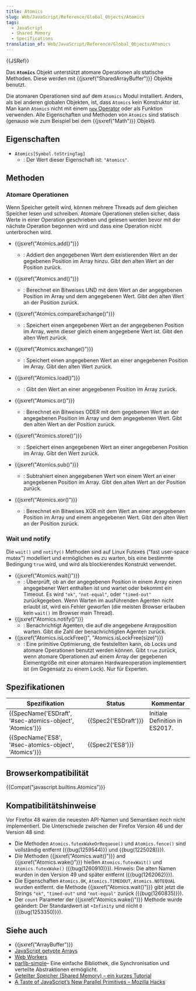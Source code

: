 ```yaml
---
title: Atomics
slug: Web/JavaScript/Reference/Global_Objects/Atomics
tags:
  - JavaScript
  - Shared Memory
  - Specifications
translation_of: Web/JavaScript/Reference/Global_Objects/Atomics
---
```

{{JSRef}}

Das **`Atomics`** Objekt unterstützt atomare Operationen als statische Methoden. Diese werden mit {{jsxref("SharedArrayBuffer")}} Objekte benutzt.

Die atomaren Operationen sind auf dem `Atomics` Modul installiert. Anders, als bei anderen globalen Objekten, ist, dass `Atomics` kein Konstruktor ist. Man kann `Atomics` nicht mit einem [`new` Operator](/de/docs/Web/JavaScript/Reference/Operators/new) oder als Funktion verwenden. Alle Eigenschaften und Methoden von `Atomics` sind statisch (genauso wie zum Beispiel bei dem {{jsxref("Math")}} Objekt).

## Eigenschaften

- `Atomics[Symbol.toStringTag]`
  - : Der Wert dieser Eigenschaft ist: `"Atomics"`.

## Methoden

### Atomare Operationen

Wenn Speicher geteilt wird, können mehrere Threads auf dem gleichen Speicher lesen und schreiben. Atomare Operationen stellen sicher, dass Werte in einer Operation geschrieben und gelesen werden bevor mit der nächste Operation begonnen wird und dass eine Operation nicht unterbrochen wird.

- {{jsxref("Atomics.add()")}}
  - : Addiert den angegebenen Wert dem existierenden Wert an der gegebenen Position im Array hinzu. Gibt den alten Wert an der Position zurück.
- {{jsxref("Atomics.and()")}}
  - : Berechnet ein Bitweises UND mit dem Wert an der angegebenen Position im Array und dem angegebenen Wert. Gibt den alten Wert an der Position zurück.
- {{jsxref("Atomics.compareExchange()")}}
  - : Speichert einen angegebenen Wert an der angegebenen Position im Array, wenn dieser gleich einem angegebene Wert ist. Gibt den alten Wert zurück.
- {{jsxref("Atomics.exchange()")}}
  - : Speichert einen angegebenen Wert an einer angegebenen Position im Array. Gibt den alten Wert zurück.

- {{jsxref("Atomics.load()")}}
  - : Gibt den Wert an einer angegebenen Position im Array zurück.
- {{jsxref("Atomics.or()")}}
  - : Berechnet ein Bitweises ODER mit dem gegebenen Wert an der angegebenen Position im Array und dem angegebenen Wert. Gibt den alten Wert an der Position zurück.
- {{jsxref("Atomics.store()")}}
  - : Speichert einen angegebenen Wert an einer angegebenen Position im Array. Gibt den Wert zurück.
- {{jsxref("Atomics.sub()")}}
  - : Subtrahiert einen angegebenen Wert von einem Wert an einer angegebenen Position im Array. Gibt den alten Wert an der Position zurück.
- {{jsxref("Atomics.xor()")}}
  - : Berechnet ein Bitweises XOR mit dem Wert an einer angegebenen Position im Array und einem angegebenen Wert. Gibt den alten Wert an der Position zurück.

### Wait und notify

Die `wait()` und `notify()` Methoden sind auf Linux Futexes ("fast user-space mutex") modelliert und ermöglichen es zu warten, bis eine bestimmte Bedingung `true` wird, und wird als blockierendes Konstrukt verwendet.

- {{jsxref("Atomics.wait()")}}
  - : Überprüft, ob an der angegebenen Position in einem Array einen angegebener Wert enthalten ist und wartet oder bekommt ein Timeout. Es wird `"ok"`, `"not-equal"`, oder `"timed-out"` zurückgegeben. Wenn Warten im ausführenden Agenten nicht erlaubt ist, wird ein Fehler geworfen (die meisten Browser erlauben kein `wait()` im Browser main Thread).
- {{jsxref("Atomics.notify()")}}
  - : Benachrichtigt Agenten, die auf die angegebene Arrayposition warten. Gibt die Zahl der benachrichtigten Agenten zurück.
- {{jsxref("Atomics.isLockFree()", "Atomics.isLockFree(size)")}}
  - : Eine primitive Optimierung, die feststellten kann, ob Locks und atomare Operationen benutzt werden können. Gibt `true` zurück, wenn atomare Operationen auf einem Array der gegebenen Elementgröße mit einer atomaren Hardwareoperation implementiert ist (im Gegensatz zu einem Lock). Nur für Experten.

## Spezifikationen

| Spezifikation                                                                | Status                       | Kommentar                      |
| ---------------------------------------------------------------------------- | ---------------------------- | ------------------------------ |
| {{SpecName('ESDraft', '#sec-atomics-object', 'Atomics')}} | {{Spec2('ESDraft')}} | Initiale Definition in ES2017. |
| {{SpecName('ES8', '#sec-atomics-object', 'Atomics')}}     | {{Spec2('ES8')}}         |                                |

## Browserkompatibilität

{{Compat("javascript.builtins.Atomics")}}

## Kompatibilitätshinweise

Vor Firefox 48 waren die neuesten API-Namen und Semantiken noch nicht implementiert. Die Unterschiede zwischen der Firefox Version 46 und der Version 48 sind:

- Die Methoden `Atomics.futexWakeOrRequeue()` und `Atomics.fence()` sind vollständig entfernt ({{bug(1259544)}} und {{bug(1225028)}}).
- Die Methoden {{jsxref("Atomics.wait()")}} and {{jsxref("Atomics.wake()")}} hießen `Atomics.futexWait()` und `Atomics.futexWake()` ({{bug(1260910)}}). Hinweis: Die alten Namen wurden in den Version 49 und später entfernt ({{bug(1262062)}}).
- Die Eigenschaften `Atomics.OK`, `Atomics.TIMEDOUT`, `Atomics.NOTEQUAL` wurden entfernt. die Methode {{jsxref("Atomics.wait()")}} gibt jetzt die Strings `"ok"`, `"timed-out"` und `"not-equal"` zurück ({{bug(1260835)}}).
- Der `count` Parameter der {{jsxref("Atomics.wake()")}} Methode wurde geändert: Der Standardwert ist `+Infinity` und nicht `0` ({{bug(1253350)}}).

## Siehe auch

- {{jsxref("ArrayBuffer")}}
- [JavaScript getypte Arrays](/de/docs/Web/JavaScript/Typed_arrays)
- [Web Workers](/de/docs/Web/API/Web_Workers_API)
- [parlib-simple](https://github.com/lars-t-hansen/parlib-simple)– Eine einfache Bibliothek, die Synchronisation und verteilte Abstraktionen ermöglicht.
- [Geteilter Speicher (Shared Memory) – ein kurzes Tutorial](https://github.com/tc39/ecmascript_sharedmem/blob/master/TUTORIAL.md)
- [A Taste of JavaScript’s New Parallel Primitives – Mozilla Hacks](https://hacks.mozilla.org/2016/05/a-taste-of-javascripts-new-parallel-primitives/)
